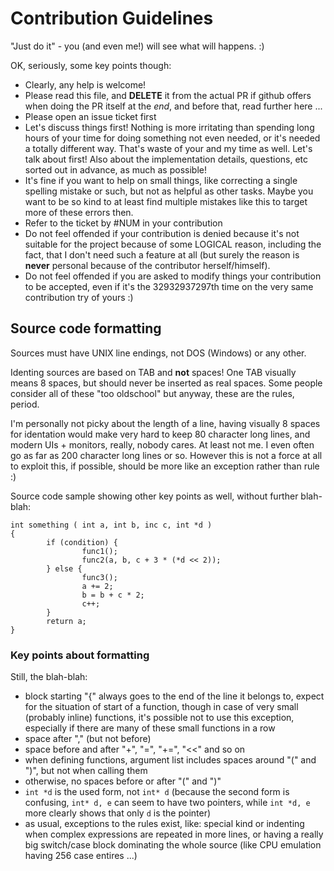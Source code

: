 # Contribution Guidelines

"Just do it" - you (and even me!) will see what will happens. :)

OK, seriously, some key points though:

* Clearly, any help is welcome!
* Please read this file, and **DELETE** it from the actual PR if github
offers when doing the PR itself at the _end_, and before that, read
further here ...
* Please open an issue ticket first
* Let's discuss things first! Nothing is more irritating than spending
long hours of your time for doing something not even needed, or it's
needed a totally different way. That's waste of your and my time as well.
Let's talk about first! Also about the implementation details, questions,
etc sorted out in advance, as much as possible!
* It's fine if you want to help on small things, like correcting a single
spelling mistake or such, but not as helpful as other tasks. Maybe you
want to be so kind to at least find multiple mistakes like this to target
more of these errors then.
* Refer to the ticket by #NUM in your contribution
* Do not feel offended if your contribution is denied because it's
not suitable for the project because of some LOGICAL reason, including
the fact, that I don't need such a feature at all (but surely the
reason is **never** personal because of the contributor herself/himself).
* Do not feel offended if you are asked to modify things your
contribution to be accepted, even if it's the 32932937297th time on
the very same contribution try of yours :)

## Source code formatting

Sources must have UNIX line endings, not DOS (Windows) or any other.

Identing sources are based on TAB and **not** spaces! One TAB visually means
8 spaces, but should never be inserted as real spaces. Some people consider
all of these "too oldschool" but anyway, these are the rules, period.

I'm personally not picky about the length of a line, having visually 8 spaces
for identation would make very hard to keep 80 character long lines, and
modern UIs + monitors, really, nobody cares. At least not me. I even often go
as far as 200 character long lines or so. However this is not a force at all
to exploit this, if possible, should be more like an exception rather than
rule :)

Source code sample showing other key points as well, without further blah-blah:


    int something ( int a, int b, inc c, int *d )
    {
            if (condition) {
                    func1();
                    func2(a, b, c + 3 * (*d << 2));
            } else {
                    func3();
                    a += 2;
                    b = b + c * 2;
                    c++;
            }
            return a;
    }

### Key points about formatting

Still, the blah-blah:

* block starting "{" always goes to the end of the line it belongs to, expect
  for the situation of start of a function, though in case of very small
  (probably inline) functions, it's possible not to use this exception,
  especially if there are many of these small functions in a row
* space after "," (but not before)
* space before and after "+", "=", "+=", "<<" and so on
* when defining functions, argument list includes spaces around "(" and ")",
  but not when calling them
* otherwise, no spaces before or after "(" and ")"
* `int *d` is the used form, not `int* d` (because the second form is confusing,
  `int* d, e` can seem to have two pointers, while `int *d, e` more clearly
  shows that only `d` is the pointer)
* as usual, exceptions to the rules exist, like: special kind or indenting when
  complex expressions are repeated in more lines, or having a really big
  switch/case block dominating the whole source (like CPU emulation having
  256 case entires ...)
